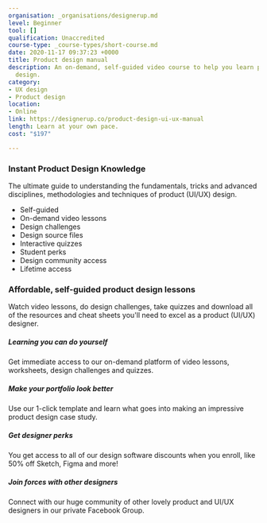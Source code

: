 ```yaml
---
organisation: _organisations/designerup.md
level: Beginner
tool: []
qualification: Unaccredited
course-type: _course-types/short-course.md
date: 2020-11-17 09:37:23 +0000
title: Product design manual
description: An on-demand, self-guided video course to help you learn product (UI/UX)
  design.
category:
- UX design
- Product design
location:
- Online
link: https://designerup.co/product-design-ui-ux-manual
length: Learn at your own pace.
cost: "$197"

---
```

### Instant Product Design Knowledge

The ultimate guide to understanding the fundamentals, tricks and advanced disciplines, methodologies and techniques of product (UI/UX) design.

* Self-guided
* On-demand video lessons
* Design challenges
* Design source files
* Interactive quizzes
* Student perks
* Design community access
* Lifetime access

### Affordable, self-guided product design lessons

Watch video lessons, do design challenges, take quizzes and download all of the resources and cheat sheets you'll need to excel as a product (UI/UX) designer.

##### Learning you can do yourself

Get immediate access to our on-demand platform of video lessons, worksheets, design challenges and quizzes.

##### Make your portfolio look better

Use our 1-click template and learn what goes into making an impressive product design case study.

##### Get designer perks

You get access to all of our design software discounts when you enroll, like 50% off Sketch, Figma and more!

##### Join forces with other designers

Connect with our huge community of other lovely product and UI/UX designers in our private Facebook Group.